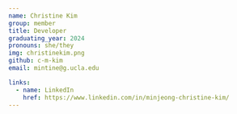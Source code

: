 ```yaml
---
name: Christine Kim
group: member
title: Developer
graduating_year: 2024
pronouns: she/they
img: christinekim.png
github: c-m-kim
email: mintine@g.ucla.edu

links:
  - name: LinkedIn
    href: https://www.linkedin.com/in/minjeong-christine-kim/
---
```

